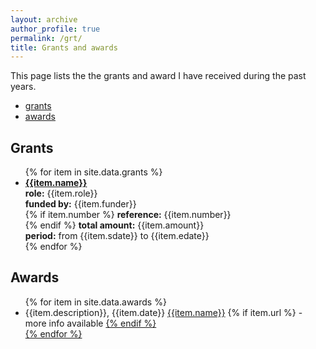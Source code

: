 ```yaml
---
layout: archive
author_profile: true
permalink: /grt/
title: Grants and awards
---
```


This page lists the the grants and award I have received during the past years. 

* [grants](#grants)
* [awards](#awards)

## Grants
<ul>
{% for item in site.data.grants %}
    <li>
        <strong><a href="{{item.url}}">{{item.name}}</a></strong><br />
        <strong>role:</strong> {{item.role}}<br />
        <strong>funded by:</strong> {{item.funder}}<br />
        {% if item.number %}
        <strong>reference:</strong> {{item.number}}<br />
        {% endif %}
        <strong>total amount:</strong> {{item.amount}}<br />
        <strong>period:</strong> from {{item.sdate}} to {{item.edate}}
    </li>
{% endfor %}
</ul>

## Awards
<ul>
{% for item in site.data.awards %}
    <li>
        {{item.description}}, {{item.date}} <a href="{{item.url}}">{{item.name}}</a>
        {% if item.url %}
        - more info available <a href="{{item.url}}"online</a>
        {% endif %}
    </li>
{% endfor %}
</ul>
